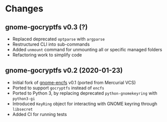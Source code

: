 # Changes

## gnome-gocryptfs v0.3 (?)

* Replaced deprecated `optparse` with `argparse`
* Restructured CLI into sub-commands
* Added `unmount` command for unmounting all or specific managed folders
* Refactoring work to simplify code

## gnome-gocryptfs v0.2 (2020-01-23)

* Initial fork of [gnome-encfs][gef] v0.1 (ported from Mercurial VCS)
* Ported to support `gocryptfs` instead of `encfs`
* Ported to Python 3, by replacing deprecated `python-gnomekeyring` with `python3-gi`
* Introduced `KeyRing` object for interacting with GNOME keyring through `libsecret`
* Added CI for running tests

[gef]: https://hg.sr.ht/~obensonne/gnome-encfs
